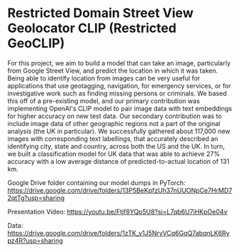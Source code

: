 # Restricted Domain Street View Geolocator CLIP (Restricted GeoCLIP)

For this project, we aim to build a model that can take an image, particularly from Google Street View, and predict the location in which it was taken. Being able to identify location from images can be very useful for applications that use geotagging, navigation, for emergency services, or for investigative work such as finding missing persons or criminals. We based this off of a pre-existing model, and our primary contribution was implementing OpenAI's CLIP model to pair image data with text embeddings for higher accuracy on new test data. Our secondary contribution was to include image data of other geographic regions not a part of the original analysis (the UK in particular). We successfully gathered about 117,000 new images with corresponding text labellings, that accurately described an identifying city, state and country, across both the US and the UK. In turn, we built a classification model for UK data that was able to achieve 27% accuracy with a low average distance of predicted-to-actual location of 131 km.



Google Drive folder containing our model dumps in PyTorch:
https://drive.google.com/drive/folders/13P5BeKpfzUh37nUUONpCe7HrMD72qtTg?usp=sharing

Presentation Video:
https://youtu.be/Ftjf8YQp5U8?si=L7qb6U7iHKpOe04v

Data: 
https://drive.google.com/drive/folders/1zTK_v1J5NryVCq6GqQ7abqnLK6Rypz4R?usp=sharing


